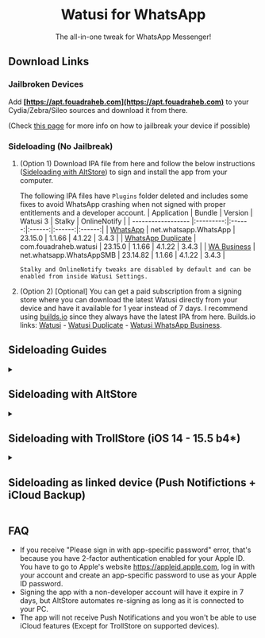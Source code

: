 [original]: https://mega.nz/file/FHwglb7a#D294kB3xZaS4t_iiqeUML9XCcNBWdzs5oz6Iefcae3g
[duplicate]: https://mega.nz/file/QagRCKRC#VhJ3FfoTLgFZYNZXHGSBOkdITporIWwJE3x19hlsXIo
[business]: https://mega.nz/file/ka4SxAAJ#qwz8SXoV_3PNJXIy-jK3RiAnU6aN88AVMnOVJE2frfw

[original-nofix]: https://mega.nz/file/YbwRxAJB#gmszMqDzOSJCwsCCAvDMW4AODxbvy_0cn6olawGCYhc
[business-nofix]: https://mega.nz/file/QKJinByZ#qhEzlKWTobQkiiEdpuJ68yzskJ9a3W_e75y8AHV963Q

[builds-io-watusi]: https://builds.io/apps/watusi/?aid=1025553
[builds-io-watusi-duplicate]: https://builds.io/apps/duplicatewhatsappwatusi/?aid=1025553
[builds-io-watusi-business]: https://builds.io/apps/whatsappb/?aid=1025553

<h1 align="center">
Watusi for WhatsApp
</h1>
<p align="center">
The all-in-one tweak for WhatsApp Messenger!
</p>

## Download Links

### Jailbroken Devices

Add __[https://apt.fouadraheb.com](https://apt.fouadraheb.com)__ to your Cydia/Zebra/Sileo sources and download it from there. 

(Check [this page](https://appledb.dev/device-selection/) for more info on how to jailbreak your device if possible)

### Sideloading (No Jailbreak)

1. (Option 1) Download IPA file from here and follow the below instructions ([Sideloading with AltStore](#sideloading-with-altstore)) to sign and install the app from your computer.

    The following IPA files have `Plugins` folder deleted and includes some fixes to avoid WhatsApp crashing when not signed with proper entitlements and a developer account.
    | Application | Bundle | Version | Watusi 3 | Stalky | OnlineNotify |
    | ------------------ |:---------:|:------:|:------:|:------:|:------:|
    | [WhatsApp][original] | net.whatsapp.WhatsApp | 23.15.0 | 1.1.66 | 4.1.22 | 3.4.3 |
    | [WhatsApp Duplicate][duplicate] | com.fouadraheb.watusi | 23.15.0 | 1.1.66 | 4.1.22 | 3.4.3 |
    | [WA Business][business] | net.whatsapp.WhatsAppSMB | 23.14.82 | 1.1.66 | 4.1.22 | 3.4.3 |

    ```Stalky and OnlineNotify tweaks are disabled by default and can be enabled from inside Watusi Settings.```
    
2. (Option 2) [Optional] You can get a paid subscription from a signing store where you can download the latest Watusi directly from your device and have it available for 1 year instead of 7 days. I recommend using [builds.io][builds-io-watusi] since they always have the latest IPA from here. Builds.io links: [Watusi][builds-io-watusi] - [Watusi Duplicate][builds-io-watusi-duplicate] - [Watusi WhatsApp Business][builds-io-watusi-business].

## Sideloading Guides

<details>
<summary><h2>Sideloading with AltStore</h2></summary>

### Requirements

1. A computer running macOS or Windows
2. Internet connection
3. Apple ID (email & password)
4. If you are on iOS 16, you may need to enable Developer Mode. (Settings > Privacy & Security > Developer Mode)

### AltStore

* Download the IPA file from the link above and copy it to your phone, using iCloud Drive, Airdrop, or any other method.

* Download and install AltServer from [here](https://altstore.io)

* Right-click on the AltServer icon with your phone connected and choose "Install AltStore", then the name of your phone. When prompted sign in with your Apple ID. Two-factor Authentication is supported, but app-specific passwords are not.

* Make sure no other WhatsApp with the same bundle identifier is installed. (net.whatsapp.WhatsApp if you chose the original IPA or com.fouadraheb.watusi for the duplicate)

* Open AltStore and navigate to the "My Apps" tab. Choose the plus in the top right corner and open the IPA file. When prompted sign in with your Apple ID. Two-factor Authentication is supported, but app-specific passwords are not.
</details>

<details>
<summary><h2>Sideloading with TrollStore (iOS 14 - 15.5 b4*)</h2></summary>

Available for <b>iOS 14 - 15.1.1</b> (All devices) and <b>iOS 14 - 15.5 b4</b> (iPhone X and older)

1. Install [TrollStore](https://github.com/opa334/TrollStore)
2. Download the IPA file from the table below
3. Open IPA in TrollStore

- The following IPA's binary and Plugins are fake signed with their original entitlements
- It does not include any fixes for WhatsApp, so `IT WILL CRASH` if not used in TrollStore or not signed with proper certificate and entitlements.

| Application | Bundle | Version | Watusi 3 | Stalky | OnlineNotify |
| ------------------ |:---------:|:------:|:------:|:------:|:------:|
| [WhatsApp][original-nofix] | net.whatsapp.WhatsApp | 23.15.0 | 1.1.66 | 4.1.22 |  3.4.3 |
| [WhatsApp Business][business-nofix] | net.whatsapp.WhatsAppSMB | 23.14 .82 | 1.1.66 | 4.1.22 |  3.4.3 |


```Stalky and OnlineNotify tweaks are disabled by default and can be enabled from inside Watusi Settings.```
</details>

<details>
<summary><h2>Sideloading as linked device (Push Notifictions + iCloud Backup)</h2></summary>

Since WhatsApp added the option to link a device on mobile, you can now use the original WhatsApp from the AppStore and install Watusi IPA as a duplicate and link your original WhatsApp to it.

* Install and activate original WhatsApp from the AppStore
* Download and install [duplicated Watusi IPA](#sideloading-no-jailbreak) from the table above.
* It is recommended to enable Watusi's `Local Notifications` feature on your duplicate to keep the app active while linking.
  * Open duplicated Watusi, from the welcome screen, tap 3 times on the animated image and select `Watusi` preferences, go to the `Notifications` section and activate `Enable Local Notifications`, and set it to `Location`.
* Move back to the welcome screen, tap `Agree and Continue`, and click on `Link this device` to get the QR Code. Screenshot this code and send it to another device.
* Switch to your original WhatsApp
  * Go to `Settings > Linked Devices > Link a Device`
  * Scan the QR code from your other device and wait for it to link and load your chats

You will now receive notifications from your original WhatsApp and use the duplicated app with Watusi and other tweaks.

You can also remove the original WhatsApp from your home screen so you only use the duplicated app.

Optionally, you can create automation from the Shortcuts app to have your duplicated app open automatically when opening the original WhatsApp (especially from notifications).

Make sure to open the original WhatsApp from time to time to keep chats in sync and backed up to iCloud.

</details>

## FAQ
* If you receive "Please sign in with app-specific password" error, that's because you have 2-factor authentication enabled for your Apple ID. You have to go to Apple's website https://appleid.apple.com, log in with your account and create an app-specific password to use as your Apple ID password.
* Signing the app with a non-developer account will have it expire in 7 days, but AltStore automates re-signing as long as it is connected to your PC.
* The app will not receive Push Notifications and you won't be able to use iCloud features (Except for TrollStore on supported devices).
